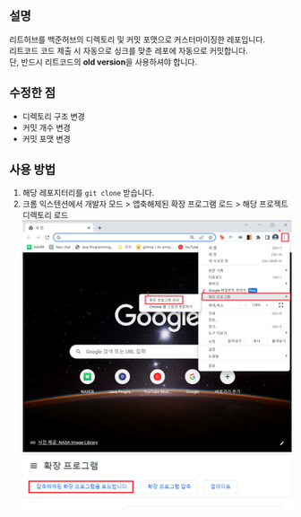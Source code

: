 ## 설명

리트허브를 백준허브의 디렉토리 및 커밋 포맷으로 커스터마이징한 레포입니다.<br>
리트코드 코드 제출 시 자동으로 싱크를 맞춘 레포에 자동으로 커밋합니다.<br>
단, 반드시 리트코드의 **old version**을 사용하셔야 합니다.<br>

## 수정한 점

- 디렉토리 구조 변경
- 커밋 개수 변경
- 커밋 포맷 변경

## 사용 방법

1. 해당 레포지터리를 `git clone` 받습니다.
2. 크롬 익스텐션에서 개발자 모드 > 앱축해제된 확장 프로그램 로드 > 해당 프로젝트 디렉토리 로드
   ![img](assets/custom/chrome_desc1.png)
   ![img](assets/custom/chrome_desc2.png)
